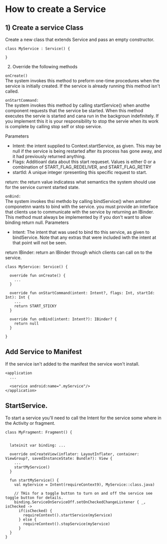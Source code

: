 # How to create a Service

## 1) Create a service Class
Create a new class that extends Service and pass an empty constructor. 

```
class MyService : Service() {

}
```

2) Override the following methods

`onCreate()` <br>
The system invokes this method to preform one-time procedures when the service is initially created. If the service is already running this method isn't called. 

`onStartCommand: `<br>
The system invokes this method by calling startService() when anothe component requests that the service be started. When this method executes the servie is started and cana run in the backgroun indefinitely. If you implement this it is your responsibility to stop the servie when its work is complete by calling stop self or stop service. 

Parameters
- Intent: the intent supplied to Context.startService, as given. This may be null if the service is being restarted after its process has gone away, and it had previously returned anything.
- Flags: Additioanl data about this start requeset. Values is either 0 or a combination of START_FLAG_REDELIVER, and START_FLAG_RETRY
- startId: A unique integer rpresenting this specific request to start. 

return: the return value indicatess what semantics the system should use for the service current started state. 

`onBind: ` <br>
The system invokes thsi methdo by calling bindService() when antoher componetnn wants to bind with the service. you must provide an interface that clients use to communicate with the service by returning an IBinder. This method must always be implemented by if you don't want to allow binding return null. 
Parameters
- Intent: The intent that was used to bind tto this service, as given to bindService. Note that any extras that were included iwth the intent at that point will not be seen. 

return IBinder: return an IBinder through which clients can call on to the service. 

```
class MyService: Service() {
  
  override fun onCreate() {
    ...
  }
  
  override fun onStartCommand(intent: Intent?, flags: Int, startId: Int): Int {
    ... 
    return START_STICKY
  }
  
  override fun onBind(intent: Intent?): IBinder? {
    return null
  }
  
}

```

## Add Service to Manifest
If the service isn't added to the manifest the service won't install. 

```
<application
  ...
  
  <service android:name=".myService"/>
</application>
```

## StartService. 
To start a service you'll need to call the Intent for the service some where in the Activity or fragment. 
```
class MyFragment: Fragment() {
  
  
  lateinit var binding: ...
  
  override onCreateView(inflater: LayoutInflater, container: ViewGroup?, savedInstanceState: Bundle?): View {
    ... 
    startMyService()
  }
  
  fun startMyService() {
    val myService = Intent(requireContext9), MyService::class.java)
    
    // THis for a toggle button to turn on and off the service see toggle button for details. 
    binding.ServiceOnServiceOff.setOnCheckedChangeListener { _, isChecked -> 
      if(isChecked) {
        requireContext().startService(myService)
      } else {
        requireContext().stopService(myService)
      }
  }
}
```

